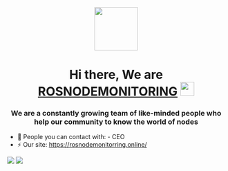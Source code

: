 <div id="header" align="center">
  <img src="https://static.tildacdn.com/tild6163-3237-4131-b730-303562373762/photo_2021-09-14_13-.jpg" width="100"/>
</div>

<h1 align="center">Hi there, We are <a href="https://rosnodemonitorring.online/" target="_blank">ROSNODEMONITORING</a> 
<img src="https://github.com/blackcater/blackcater/raw/main/images/Hi.gif" height="32"/></h1>
<h3 align="center">We are a constantly growing team of like-minded people who help our community to know the world of nodes</h3>


- 💬 People you can contact with: 
<i class="fa-brands fa-telegram"></i> - CEO
- ⚡ Our site: https://rosnodemonitorring.online/

<img src="https://i.ibb.co/kJn1vPp/111.jpg" />
<img src="https://i.ibb.co/tCMpFBJ/222.jpg" />
